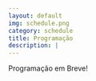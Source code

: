 ```yaml
---
layout: default
img: schedule.png
category: schedule
title: Programação
description: |
---
```

  Programação em Breve!

<!-- 
<table style="border-collapse: collapse; width: 100%;">
  <thead>
    <tr>
      <th style="border: 1px solid black; width: 100px; text-align: center;">Horário</th>
      <th style="border: 1px solid black; width: 150px; text-align: center;">Título</th>
      <th style="border: 1px solid black; width: 300px; text-align: center;">Descrição</th>
      <th style="border: 1px solid black; width: 150px; text-align: center;">Palestrante</th>
     </tr>
  </thead>
  <tbody>
    <tr>
      <td style="border: 1px solid black;">08:45</td>
      <td style="border: 1px solid black;">Recepção</td>
      <td style="border: 1px solid black;">Recepção aos participantes</td>
      <td style="border: 1px solid black;">Organização</td>
    </tr>
    <tr>
      <td style="border: 1px solid black;">09:00</td>
      <td style="border: 1px solid black;">Abertura do evento</td>
      <td style="border: 1px solid black;">Abertura do evento, com informações sobre o dia!</td>
      <td style="border: 1px solid black;">Organização</td>
    </tr>
    <tr>
      <td style="border: 1px solid black;">09:15</td>
      <td style="border: 1px solid black;">Debian: O Sistema Universal</td>
      <td style="border: 1px solid black;">Durante esta atividade, serão apresentados detalhes sobre o surgimento do projeto Debian, como é feita a organização do projeto. Adicionalmente será apresentado sobre nosso programa de mentoria presencial em Curitiba.</td>
      <td style="border: 1px solid black;">Daniel Lenharo</td>
    </tr>
    <tr>
      <td style="border: 1px solid black;">10:00</td>
      <td style="border: 1px solid black;">Intervalo</td>
      <td style="border: 1px solid black;">Intervalo para um breve coffee Break e network entre os participantes.</td>
      <td style="border: 1px solid black;"></td>
    </tr>
    <tr>
      <td style="border: 1px solid black;">10:30</td>
      <td style="border: 1px solid black;">Adicionando Testes a um Pacote Debian</td>
      <td style="border: 1px solid black;">Os servidores do Debian executam comandos e scripts,localizados em pacotes, visando testar se o software entregue ao usuário funciona conforme o esperado. Existem diversos pacotes onde é necessário ter tais testes. Esta atividade mostra os detalhes de como realizar a sua criação. Ela é uma das ações que serão realizadas nas mentorias do Debian Curitiba neste segundo semestre.</td>
      <td style="border: 1px solid black;">Marcos Talau</td>
    </tr>
    <tr>
      <td style="border: 1px solid black;">11:00</td>
      <td style="border: 1px solid black;">Como o Software Está Presente no Dia a Dia</td>
      <td style="border: 1px solid black;">O Software Livre está muito mais presente em nossas vidas do que imaginamos — dos servidores que sustentam a internet aos aplicativos no nosso celular. Nesta palestra, vamos explorar exemplos práticos de como essas tecnologias moldam nosso cotidiano, seu impacto econômico e social, e como qualquer pessoa pode contribuir para essa comunidade global.</td>
      <td style="border: 1px solid black;">Leonardo Rodrigues</td>
    </tr>
    <tr>
      <td style="border: 1px solid black;">12:00</td>
      <td style="border: 1px solid black;">Encerramento</td>
      <td style="border: 1px solid black;">Encerramento do Evento</td>
      <td style="border: 1px solid black;">Organização</td>
    </tr>
  </tbody>
</table>
-->